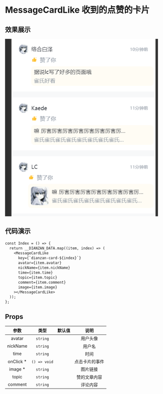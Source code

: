 # MessageCardLike 收到的点赞的卡片

## 效果展示

![alt text](assets/1754632849682-image.png)

## 代码演示

```tsx
const Index = () => {
  return __DIANZAN_DATA.map((item, index) => (
    <MessageCardLike
      key={`dianzan-card-${index}`}
      avatar={item.avatar}
      nickName={item.nickName}
      time={item.time}
      topic={item.topic}
      comment={item.comment}
      image={item.image}
    ></MessageCardLike>
  ));
};
```

## Props

|    参数    |     类型     | 默认值 |      说明      |
| :--------: | :----------: | :----: | :------------: |
|   avatar   |   `string`   |        |    用户头像    |
|  nickName  |   `string`   |        |     用户名     |
|    time    |   `string`   |        |      时间      |
| onClick \* | `() => void` |        | 点击卡片的事件 |
|  image \*  |   `string`   |        |    图片链接    |
|   topic    |   `string`   |        |  赞的文章内容  |
|  comment   |   `string`   |        |    评论内容    |
